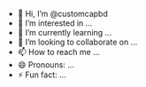 - 👋 Hi, I’m @customcapbd
- 👀 I’m interested in ...
- 🌱 I’m currently learning ...
- 💞️ I’m looking to collaborate on ...
- 📫 How to reach me ...
- 😄 Pronouns: ...
- ⚡ Fun fact: ...

<!---
customcapbd/customcapbd is a ✨ special ✨ repository because its `README.md` (this file) appears on your GitHub profile.
You can click the Preview link to take a look at your changes.
--->
